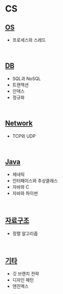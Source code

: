 # CS

## [OS](https://github.com/JMine97/CS/blob/main/OS.md)
- 프로세스와 스레드

<br>

## [DB](https://github.com/JMine97/CS/blob/main/DB.md)
- SQL과 NoSQL
- 트랜잭션
- 인덱스
- 정규화

<br>

## [Network](https://github.com/JMine97/CS/blob/main/Network.md)
- TCP와 UDP

<br>

## [Java](https://github.com/JMine97/CS/blob/main/Java.md)
- 제네릭
- 인터페이스와 추상클래스
- 자바와 C
- 자바와 파이썬
  
<br>

## [자료구조](https://github.com/JMine97/CS/blob/main/자료구조.md)
- 정렬 알고리즘

<br>

## [기타](https://github.com/JMine97/CS/blob/main/기타.md)
- 깃 브랜치 전략
- 디자인 패턴
- 엔진엑스